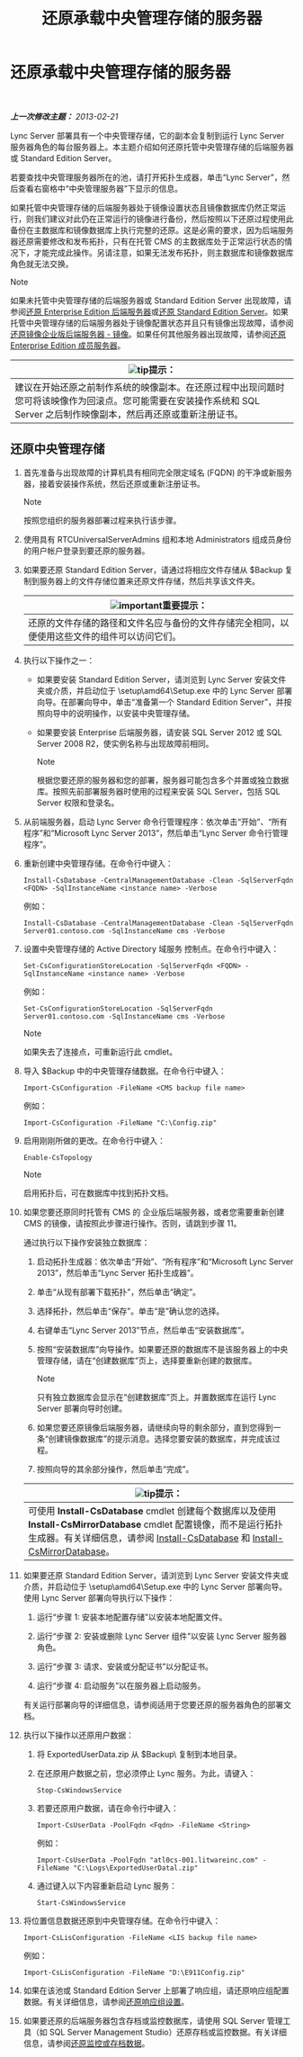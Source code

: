 ﻿---
title: 还原承载中央管理存储的服务器
TOCTitle: 还原承载中央管理存储的服务器
ms:assetid: 3bd6c82c-07fb-4798-b8f9-e7c78a5a83d5
ms:mtpsurl: https://technet.microsoft.com/zh-cn/library/Hh202172(v=OCS.15)
ms:contentKeyID: 52060992
ms.date: 05/19/2016
mtps_version: v=OCS.15
ms.translationtype: HT
---

# 还原承载中央管理存储的服务器

 

_**上一次修改主题：** 2013-02-21_

Lync Server 部署具有一个中央管理存储，它的副本会复制到运行 Lync Server 服务器角色的每台服务器上。本主题介绍如何还原托管中央管理存储的后端服务器或 Standard Edition Server。

若要查找中央管理服务器所在的池，请打开拓扑生成器，单击“Lync Server”，然后查看右窗格中“中央管理服务器”下显示的信息。

如果托管中央管理存储的后端服务器处于镜像设置状态且镜像数据库仍然正常运行，则我们建议对此仍在正常运行的镜像进行备份，然后按照以下还原过程使用此备份在主数据库和镜像数据库上执行完整的还原。这是必需的要求，因为后端服务器还原需要修改和发布拓扑，只有在托管 CMS 的主数据库处于正常运行状态的情况下，才能完成此操作。另请注意，如果无法发布拓扑，则主数据库和镜像数据库角色就无法交换。

> [!NOTE]  
> 如果未托管中央管理存储的后端服务器或 Standard Edition Server 出现故障，请参阅<a href="lync-server-2013-restoring-an-enterprise-edition-back-end-server.md">还原 Enterprise Edition 后端服务器</a>或<a href="lync-server-2013-restoring-a-standard-edition-server.md">还原 Standard Edition Server</a>。如果托管中央管理存储的后端服务器处于镜像配置状态并且只有镜像出现故障，请参阅<a href="lync-server-2013-restoring-a-mirrored-enterprise-edition-back-end-server-mirror.md">还原镜像企业版后端服务器 - 镜像</a>。如果任何其他服务器出现故障，请参阅<a href="lync-server-2013-restoring-an-enterprise-edition-member-server.md">还原 Enterprise Edition 成员服务器</a>。



<table>
<thead>
<tr class="header">
<th><img src="images/Gg398094.tip(OCS.15).gif" title="tip" alt="tip" />提示：</th>
</tr>
</thead>
<tbody>
<tr class="odd">
<td>建议在开始还原之前制作系统的映像副本。在还原过程中出现问题时您可将该映像作为回滚点。您可能需要在安装操作系统和 SQL Server 之后制作映像副本，然后再还原或重新注册证书。</td>
</tr>
</tbody>
</table>


## 还原中央管理存储

1.  首先准备与出现故障的计算机具有相同完全限定域名 (FQDN) 的干净或新服务器，接着安装操作系统，然后还原或重新注册证书。
    
    > [!NOTE]  
	> 按照您组织的服务器部署过程来执行该步骤。
    


2.  使用具有 RTCUniversalServerAdmins 组和本地 Administrators 组成员身份的用户帐户登录到要还原的服务器。

3.  如果要还原 Standard Edition Server，请通过将相应文件存储从 $Backup 复制到服务器上的文件存储位置来还原文件存储，然后共享该文件夹。
    
    <table>
    <thead>
    <tr class="header">
    <th><img src="images/Gg398794.important(OCS.15).gif" title="important" alt="important" />重要提示：</th>
    </tr>
    </thead>
    <tbody>
    <tr class="odd">
    <td>还原的文件存储的路径和文件名应与备份的文件存储完全相同，以便使用这些文件的组件可以访问它们。</td>
    </tr>
    </tbody>
    </table>


4.  执行以下操作之一：
    
      - 如果要安装 Standard Edition Server，请浏览到 Lync Server 安装文件夹或介质，并启动位于 \\setup\\amd64\\Setup.exe 中的 Lync Server 部署向导。在部署向导中，单击“准备第一个 Standard Edition Server”，并按照向导中的说明操作，以安装中央管理存储。
    
      - 如果要安装 Enterprise 后端服务器，请安装 SQL Server 2012 或 SQL Server 2008 R2，使实例名称与出现故障前相同。
        
        > [!NOTE]  
		> 根据您要还原的服务器和您的部署，服务器可能包含多个并置或独立数据库。按照先前部署服务器时使用的过程来安装 SQL Server，包括 SQL Server 权限和登录名。
        


5.  从前端服务器，启动 Lync Server 命令行管理程序：依次单击“开始”、“所有程序”和“Microsoft Lync Server 2013”，然后单击“Lync Server 命令行管理程序”。

6.  重新创建中央管理存储。在命令行中键入：
    
        Install-CsDatabase -CentralManagementDatabase -Clean -SqlServerFqdn <FQDN> -SqlInstanceName <instance name> -Verbose
    
    例如：
    
        Install-CsDatabase -CentralManagementDatabase -Clean -SqlServerFqdn Server01.contoso.com -SqlInstanceName cms -Verbose

7.  设置中央管理存储的 Active Directory 域服务 控制点。在命令行中键入：
    
        Set-CsConfigurationStoreLocation -SqlServerFqdn <FQDN> -SqlInstanceName <instance name> -Verbose
    
    例如：
    
        Set-CsConfigurationStoreLocation -SqlServerFqdn Server01.contoso.com -SqlInstanceName cms -Verbose
    
    > [!NOTE]  
	> 如果失去了连接点，可重新运行此 cmdlet。
    


8.  导入 $Backup 中的中央管理存储数据。在命令行中键入：
    
        Import-CsConfiguration -FileName <CMS backup file name>
    
    例如：
    
        Import-CsConfiguration -FileName "C:\Config.zip"

9.  启用刚刚所做的更改。在命令行中键入：
    
        Enable-CsTopology
    
    > [!NOTE]  
	> 启用拓扑后，可在数据库中找到拓扑文档。
    


10. 如果您要还原同时托管有 CMS 的 企业版后端服务器，或者您需要重新创建 CMS 的镜像，请按照此步骤进行操作。否则，请跳到步骤 11。
    
    通过执行以下操作安装独立数据库：
    
    1.  启动拓扑生成器：依次单击“开始”、“所有程序”和“Microsoft Lync Server 2013”，然后单击“Lync Server 拓扑生成器”。
    
    2.  单击“从现有部署下载拓扑”，然后单击“确定”。
    
    3.  选择拓扑，然后单击“保存”。单击“是”确认您的选择。
    
    4.  右键单击“Lync Server 2013”节点，然后单击“安装数据库”。
    
    5.  按照“安装数据库”向导操作。如果要还原的数据库不是该服务器上的中央管理存储，请在“创建数据库”页上，选择要重新创建的数据库。
        
        > [!NOTE]  
		> 只有独立数据库会显示在“创建数据库”页上。并置数据库在运行 Lync Server 部署向导时创建。
        
    
    6.  如果您要还原镜像后端服务器，请继续向导的剩余部分，直到您得到一条“创建镜像数据库”的提示消息。选择您要安装的数据库，并完成该过程。
    
    7.  按照向导的其余部分操作，然后单击“完成”。
    
    <table>
    <thead>
    <tr class="header">
    <th><img src="images/Gg398094.tip(OCS.15).gif" title="tip" alt="tip" />提示：</th>
    </tr>
    </thead>
    <tbody>
    <tr class="odd">
    <td>可使用 <strong>Install-CsDatabase</strong> cmdlet 创建每个数据库以及使用 <strong>Install-CsMirrorDatabase</strong> cmdlet 配置镜像，而不是运行拓扑生成器。有关详细信息，请参阅 <a href="https://docs.microsoft.com/en-us/powershell/module/skype/Install-CsDatabase">Install-CsDatabase</a> 和 <a href="https://docs.microsoft.com/en-us/powershell/module/skype/Install-CsMirrorDatabase">Install-CsMirrorDatabase</a>。</td>
    </tr>
    </tbody>
    </table>


11. 如果要还原 Standard Edition Server，请浏览到 Lync Server 安装文件夹或介质，并启动位于 \\setup\\amd64\\Setup.exe 中的 Lync Server 部署向导。使用 Lync Server 部署向导执行以下操作：
    
    1.  运行“步骤 1: 安装本地配置存储”以安装本地配置文件。
    
    2.  运行“步骤 2: 安装或删除 Lync Server 组件”以安装 Lync Server 服务器角色。
    
    3.  运行“步骤 3: 请求、安装或分配证书”以分配证书。
    
    4.  运行“步骤 4: 启动服务”以在服务器上启动服务。
    
    有关运行部署向导的详细信息，请参阅适用于您要还原的服务器角色的部署文档。

12. 执行以下操作以还原用户数据：
    
    1.  将 ExportedUserData.zip 从 $Backup\\ 复制到本地目录。
    
    2.  在还原用户数据之前，您必须停止 Lync 服务。为此，请键入：
        
            Stop-CsWindowsService
    
    3.  若要还原用户数据，请在命令行中键入：
        
            Import-CsUserData -PoolFqdn <Fqdn> -FileName <String>
        
        例如：
        
            Import-CsUserData -PoolFqdn "atl0cs-001.litwareinc.com" -FileName "C:\Logs\ExportedUserDatal.zip"
    
    4.  通过键入以下内容重新启动 Lync 服务：
        
            Start-CsWindowsService

13. 将位置信息数据还原到中央管理存储。在命令行中键入：
    
        Import-CsLisConfiguration -FileName <LIS backup file name>
    
    例如：
    
        Import-CsLisConfiguration -FileName "D:\E911Config.zip"

14. 如果在该池或 Standard Edition Server 上部署了响应组，请还原响应组配置数据。有关详细信息，请参阅[还原响应组设置](lync-server-2013-restoring-response-group-settings.md)。

15. 如果要还原的后端服务器包含存档或监控数据库，请使用 SQL Server 管理工具（如 SQL Server Management Studio）还原存档或监控数据。有关详细信息，请参阅[还原监控或存档数据](lync-server-2013-restoring-monitoring-or-archiving-data.md)。

